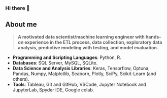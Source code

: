 ### Hi there 👋
## **About me**
> **A motivated data scientist/machine learning engineer with hands-on experience in the ETL process, data collection, exploratory data analysis, predictive modeling with testing, and model evaluation.**

* **Programming and Scripting Languages**: Python, R.
* **Databases**: SQL Server, MySQL, SQLite.
* **Data Science and Analysis Libraries**: Keras, Tensorflow, Optuna, Pandas, Numpy, Matplotlib, Seaborn, Plotly, SciPy, Scikit-Learn (and others).
* **Tools**: Tableau, Git and GitHub, VSCode, Jupyter Notebook and JupyterLab, Spyder IDE, Google colab.
